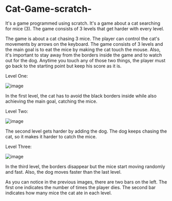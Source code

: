 # Cat-Game-scratch-
It's a game programmed using scratch. It's a game about a cat searching for mice (3). The game consists of 3 levels that get harder with every level.


The game is about a cat chasing 3 mice. The player can control the cat's movements by arrows on the keyboard. The game consists of 3 levels and the main goal is to eat the mice by making the cat touch the mouse.
Also, it's important to stay away from the borders inside the game and to watch out for the dog. Anytime you touch any of those two things, the player must go back to the starting point but keep his score as it is.

Level One:

![image](https://github.com/Emanabdallah92/Cat-Game-scratch-/assets/115192151/88103a8f-befc-408a-9920-0198714273bc)

In the first level, the cat has to avoid the black borders inside while also achieving the main goal, catching the mice.

Level Two:

![image](https://github.com/Emanabdallah92/Cat-Game-scratch-/assets/115192151/9e1a1835-6444-44f3-a556-c44331f83094)

The second level gets harder by adding the dog. The dog keeps chasing the cat, so it makes it harder to catch the mice.

Level Three:

![image](https://github.com/Emanabdallah92/Cat-Game-scratch-/assets/115192151/a77b8dc6-ee20-4b4d-b4a3-e57cfbc180d6)

In the third level, the borders disappear but the mice start moving randomly and fast. Also, the dog moves faster than the last level.

As you can notice in the previous images, there are two bars on the left. The first one indicates the number of times the player dies. The second bar indicates how many mice the cat ate in each level.





